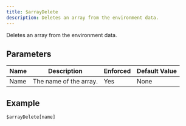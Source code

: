 ```yaml
---
title: $arrayDelete
description: Deletes an array from the environment data.
---
```


Deletes an array from the environment data.
## Parameters
| Name |      Description       | Enforced | Default Value |
|------|------------------------|----------|---------------|
| Name | The name of the array. | Yes      | None          |
## Example
```
$arrayDelete[name]
```